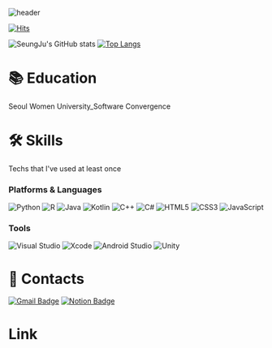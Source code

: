 ![header](https://capsule-render.vercel.app/api?type=soft&color=auto&height=150&section=header&text=SuhSeungJu&fontSize=70&animation=twinkling)

[![Hits](https://hits.seeyoufarm.com/api/count/incr/badge.svg?url=https%3A%2F%2Fgithub.com%2Fzzoo0123&count_bg=%23F560A5&title_bg=%23555555&icon=&icon_color=%23E7E7E7&title=hits&edge_flat=false)](https://hits.seeyoufarm.com)

![SeungJu's GitHub stats](https://github-readme-stats.vercel.app/api?username=zzoo0123&theme=dark&show_icons=true)
[![Top Langs](https://github-readme-stats.vercel.app/api/top-langs/?username=zzoo0123)](https://github.com/zzoo0123/github-readme-stats)

# 📚 Education 
Seoul Women University_Software Convergence

# 🛠 Skills 
Techs that I've used at least once
### Platforms & Languages
![Python](https://img.shields.io/badge/Python-3776AB.svg?$style=for-the-badge&logo=Python&logoColor=white)
![R](https://img.shields.io/badge/R-276DC3.svg?$style=for-the-badge&logo=R&logoColor=white)
![Java](https://img.shields.io/badge/Java-007396.svg?$style=for-the-badge&logo=Java&logoColor=white)
![Kotlin](https://img.shields.io/badge/Kotlin-7F52FF.svg?$style=for-the-badge&logo=Kotlin&logoColor=white)
![C++](https://img.shields.io/badge/C++-00599C.svg?$style=for-the-badge&logo=C++&logoColor=white)
![C#](https://img.shields.io/badge/C%20Sharp-239120.svg?$style=for-the-badge&logo=C%20Sharp&logoColor=white)
![HTML5](https://img.shields.io/badge/HTML5-E34F26.svg?$style=for-the-badge&logo=HTML5&logoColor=white)
![CSS3](https://img.shields.io/badge/CSS3-1572B6.svg?$style=for-the-badge&logo=CSS3&logoColor=white)
![JavaScript](https://img.shields.io/badge/JavaScript-F7DF1E.svg?$style=for-the-badge&logo=JavaScript&logoColor=white)

### Tools
![Visual Studio](https://img.shields.io/badge/Visual%20Studio-5C2D91.svg?$style=for-the-badge&logo=Visual%20Studio&logoColor=white)
![Xcode](https://img.shields.io/badge/Xcode-147EFB.svg?$style=for-the-badge&logo=Xcode&logoColor=white)
![Android Studio](https://img.shields.io/badge/Android%20Studio-3DDC84.svg?$style=for-the-badge&logo=Android%20Studio&logoColor=white)
![Unity](https://img.shields.io/badge/Unity-FFFFFF.svg?$style=for-the-badge&logo=Unity&logoColor=white)


# 📧 Contacts 
[![Gmail Badge](http://img.shields.io/badge/Gmail-EA4335?style=flat-square&logo=Gmail&logoColor=white&link=mailto:0123suh@gmail.com)](mailto:0123suh@gmail.com)
[![Notion Badge](http://img.shields.io/badge/Noiton-000000?style=flat-square&logo=Notion&logoColor=white&link=http://www.notion.so/Seung-Ju-3494beb1f7784dd099bd0f373a3b1a55/)](http://www.notion.so/Seung-Ju-3494beb1f7784dd099bd0f373a3b1a55/)


# Link

